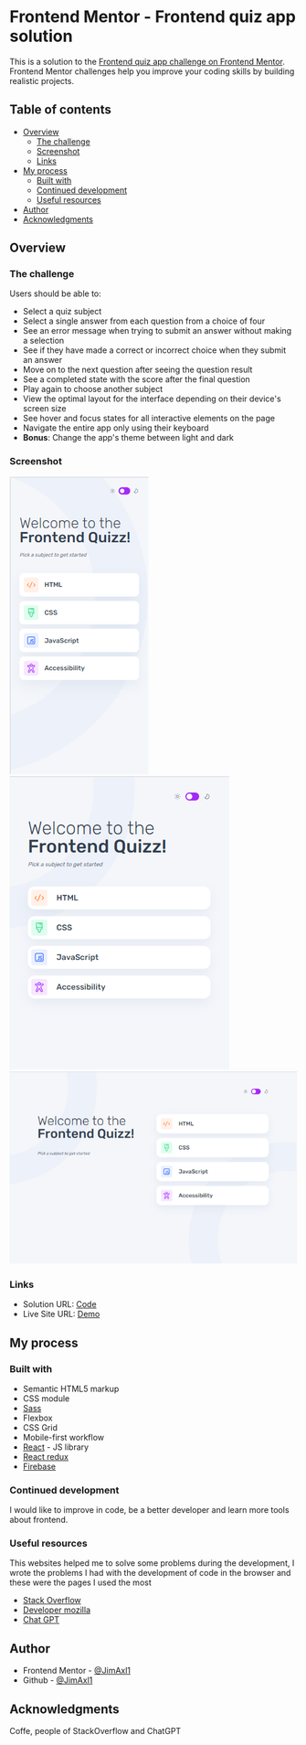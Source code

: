 # Frontend Mentor - Frontend quiz app solution

This is a solution to the [Frontend quiz app challenge on Frontend Mentor](https://www.frontendmentor.io/challenges/frontend-quiz-app-BE7xkzXQnU). Frontend Mentor challenges help you improve your coding skills by building realistic projects. 

## Table of contents

- [Overview](#overview)
  - [The challenge](#the-challenge)
  - [Screenshot](#screenshot)
  - [Links](#links)
- [My process](#my-process)
  - [Built with](#built-with)
  - [Continued development](#continued-development)
  - [Useful resources](#useful-resources)
- [Author](#author)
- [Acknowledgments](#acknowledgments)

## Overview

### The challenge

Users should be able to:

- Select a quiz subject
- Select a single answer from each question from a choice of four
- See an error message when trying to submit an answer without making a selection
- See if they have made a correct or incorrect choice when they submit an answer
- Move on to the next question after seeing the question result
- See a completed state with the score after the final question
- Play again to choose another subject
- View the optimal layout for the interface depending on their device's screen size
- See hover and focus states for all interactive elements on the page
- Navigate the entire app only using their keyboard
- **Bonus**: Change the app's theme between light and dark

### Screenshot

![](./screenshot-movil.PNG)
![](./screenshot-tablet.PNG)
![](./screenshot-desktop.PNG)

### Links

- Solution URL: [Code](https://github.com/JimAxl1/frontend-quizz-app)
- Live Site URL: [Demo](https://frontend-quizz-web-app.web.app/)

## My process

### Built with

- Semantic HTML5 markup
- CSS module
- [Sass](https://sass-lang.com/)
- Flexbox
- CSS Grid
- Mobile-first workflow
- [React](https://reactjs.org/) - JS library
- [React redux](https://react-redux.js.org/)
- [Firebase](https://firebase.google.com/)

### Continued development

I would like to improve in code, be a better developer and learn more tools about frontend.

### Useful resources
This websites helped me to solve some problems during the development, I wrote the problems I had with the development of code in the browser and these were the pages I used the most

- [Stack Overflow](https://stackoverflow.com/)
- [Developer mozilla](https://developer.mozilla.org/)
- [Chat GPT](https://chat.openai.com/)

## Author

- Frontend Mentor - [@JimAxl1](https://www.frontendmentor.io/profile/JimAxl1)
- Github - [@JimAxl1](https://github.com/JimAxl1)

## Acknowledgments

Coffe, people of StackOverflow and ChatGPT
